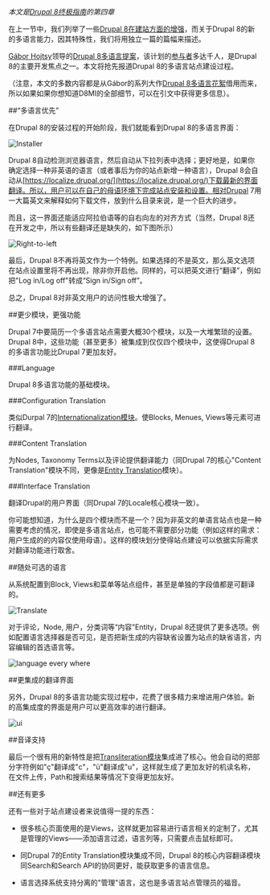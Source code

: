 *本文是[Drupal 8终极指南](https://www.acquia.com/tags/ultimate-guide-drupal-8)的第四章*

在上一节中，我们列举了一些[Drupal 8在建站方面的增强](https://www.acquia.com/blog/ultimate-guide-drupal-8-episode-3-site-builder-improvements)，而关于Drupal 8的新的多语言能力，因其特殊性，我们将用独立一篇的篇幅来描述。

[Gábor Hojtsy](https://www.acquia.com/about-us/team/g-bor-hojtsy)领导的[Drupal 8多语言提案](http://www.drupal8multilingual.org/)，该计划的[参与者](http://www.drupal8multilingual.org/team)多达千人，是Drupal 8的主要开发焦点之一。本文将抢先报道Drupal 8的多语言站点建设过程。

（注意，本文的多数内容都是从Gábor的系列大作[Drupal 8多语言花絮](http://hojtsy.hu/multilingual-drupal8)借用而来，所以如果如果你想知道D8MI的全部细节，可以在引文中获得更多信息）。

##“多语言优先”

在Drupal 8的安装过程的开始阶段，我们就能看到Drupal 8的多语言界面：

![Installer](/sites/default/files/get_image/3a3f455db3de178062623dd3594252aa.png)

Drupal 8自动检测浏览器语言，然后自动从下拉列表中选择；更好地是，如果你确定选择一种非英语的语言（或者事后为你的站点新增一种语言），Drupal 8会自动从[https://localize.drupal.org/](https://localize.drupal.org/)下载最新的界面翻译。所以，用户可以在自己的母语环境下完成站点安装和设置。相对Drupal 7用一大篇英文来解释如何下载文件，放到什么目录来说，是一个巨大的进步。

而且，这一界面还能适应阿拉伯语等的自右向左的对齐方式（当然，Drupal 8还在开发之中，所以有些翻译还是缺失的，如下图所示）

![Right-to-left](/sites/default/files/get_image/2b2418b576231417b3e791f0cf15681f.png)

最后，Drupal 8不再将英文作为一个特例。如果选择的不是英文，那么英文选项在站点设置里将不再出现，除非你开启他。同样的，可以把英文进行“翻译”，例如把"Log in/Log off"转成“Sign in/Sign off”。

总之，Drupal 8对非英文用户的访问性极大增强了。

##更少模块，更强功能

Drupal 7中要简历一个多语言站点需要大概30个模块，以及一大堆繁琐的设置。Drupal 8中，这些功能（甚至更多）被集成到仅仅四个模块中，这使得Drupal 8的多语言功能比Drupal 7更加友好。

###Language

Drupal 8多语言功能的基础模块。

###Configuration Translation

类似Durpal 7的[Internationalization模块](http://drupal.org/project/i18n)。使Blocks, Menues, Views等元素可进行翻译。

###Content Translation

为Nodes, Taxonomy Terms以及评论提供翻译能力（同Drupal 7的核心"Content Translation"模块不同，更像是[Entity Translation](https://drupal.org/project/entity_translation)模块）。

###Interface Translation

翻译Drupal的用户界面（同Drupal 7的Locale核心模块一致）。

你可能想知道，为什么是四个模块而不是一个？因为非英文的单语言站点也是一种需要考虑的情况，即使是多语言站点，也可能不需要部分功能（例如这样的需求：用户生成的的内容仅使用母语）。这样的模块划分使得站点建设可以依据实际需求对翻译功能进行取舍。

##随处可选的语言

从系统配置到Block, Views和菜单等站点组件，甚至是单独的字段值都是可翻译的。

![Translate](/sites/default/files/get_image/b33d8750ac61ba261088fe93a80f6c26.png)

对于评论，Node, 用户，分类词等“内容”Entity，Drupal 8还提供了更多选项。例如配置语言选择器是否可见，是否把新生成的内容缺省设置为站点的缺省语言，内容编辑的首选语言等。

![language every where](/sites/default/files/get_image/79fbf232f7defb325f60769b93c9675c.png)

##更集成的翻译界面

另外，Drupal 8的多语言功能实现过程中，花费了很多精力来增进用户体验。新的高集成度的界面是用户可以更高效率的进行翻译。

![ui](/sites/default/files/get_image/613d365f54f1ebca260f6e3c5c759f39.jpg)

##音译支持

最后一个很有用的新特性是把[Transliteration模块](https://drupal.org/project/transliteration)集成进了核心。他会自动的把部分字符例如"ç"翻译成"c"，"ü"翻译成"u"，这样就生成了更加友好的机读名称，在文件上传，Path和搜索结果等情况下变得更加友好。


##还有更多

还有一些对于站点建设者来说值得一提的东西：

* 很多核心页面使用的是Views，这样就更加容易进行语言相关的定制了，尤其是管理的Views——添加语言过滤，语言列等，只需要点击鼠标即可。

* 同Drupal 7的Entity Translation模块集成不同，Drupal 8的核心内容翻译模块同Search和Search API的协同更好，能获取更多的语言信息。

* 语言选择系统支持分离的"管理"语言，这也是多语言站点管理员的福音。